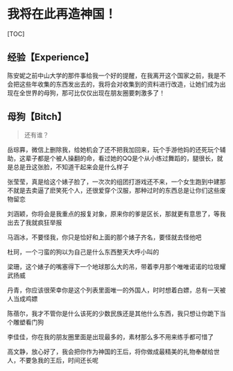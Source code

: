 # 我将在此再造神国！



[TOC]

  

## 经验【Experience】

陈安妮之前中山大学的那件事给我一个好的提醒，在我离开这个国家之前，我是不会把这些年收集的东西发出去的，我将会对收集到的资料进行改造，让她们成为出现在全世界的母狗，那可比仅仅出现在朋友圈要刺激多了！

## 母狗【Bitch】

> 还有谁？

岳琮奡，微信上删除我，给她机会了还不把我加回来，玩个手游他妈的还死玩个辅助，这辈子都是个被人操翻的命，看过她的QQ是个从小练过舞蹈的，腿很长，就是总是丑这张脸，不知道干起来会是什么样子

张莹莹，真是给这个婊子脸了，一次次的组团打游戏还不来，一个女生跑到中建那不就是去卖逼了麽笑死个人，还很爱穿个汉服，那种过时的东西总是让你们这些废物留恋

刘涵颖，你将会是我重点的报复对象，原来你的爹是区长，那就更有意思了，等我出去了我就疯狂举报

马涵冰，不要怪我，你只是恰好和上面的那个婊子齐名，要怪就去怪他吧

杜珂，一个刁蛮的狗以为自己是什么东西整天大呼小叫的

梁珊，这个婊子的嘴塞得下一个地球那么大的吊，带着李月那个唯唯诺诺的垃圾耀武扬威

丹青，你应该很荣幸你是这个列表里面唯一的外国人，时时想着白嫖，总有一天被人当成鸡嫖

陈蓓尔，我才不管你是什么该死的少数民族还是其他什么东西，我只想让你跪下当个雕塑看门狗

李佳佳，你在我的朋友圈里面是出现最多的，素材那么多不用来练手都可惜了

高文静，放心好了，我会把你作为神国的王后，将你做成最精美的礼物奉献给世人，不要急我的王后，时间还长呢

